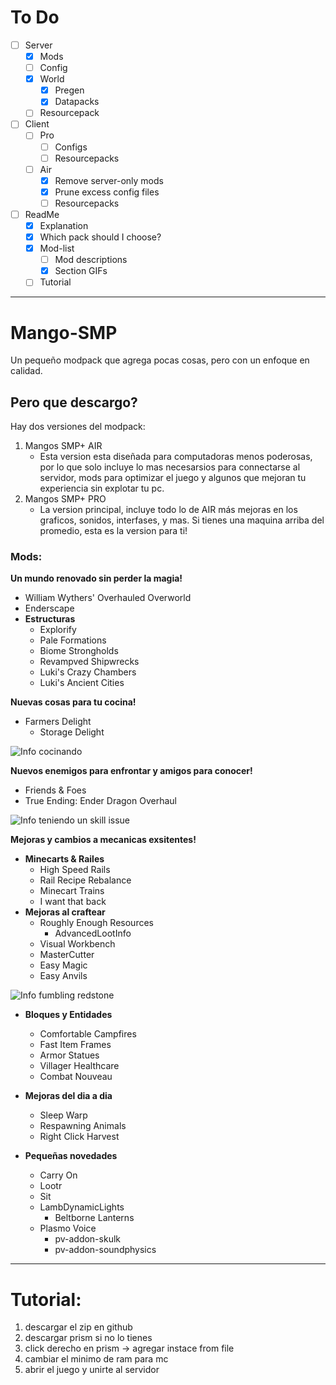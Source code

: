 # To Do
- [ ] Server
  - [x] Mods
  - [ ] Config
  - [x] World
      - [x] Pregen
      - [x] Datapacks
  - [ ] Resourcepack
- [ ] Client
  - [ ] Pro
      - [ ] Configs
      - [ ] Resourcepacks
  - [ ] Air
      - [x] Remove server-only mods
      - [x] Prune excess config files
      - [ ] Resourcepacks
- [ ] ReadMe
  - [x] Explanation
  - [x] Which pack should I choose?
  - [x] Mod-list
    - [ ] Mod descriptions
    - [x] Section GIFs
  - [ ] Tutorial

---

# Mango-SMP
Un pequeño modpack que agrega pocas cosas, pero con un enfoque en calidad.

## Pero que descargo?
Hay dos versiones del modpack:
1. Mangos SMP+ AIR
   - Esta version esta diseñada para computadoras menos poderosas, por lo que solo incluye lo mas necesarsios para connectarse al servidor, mods para optimizar el juego y algunos que mejoran tu experiencia sin explotar tu pc.
2. Mangos SMP+ PRO
   - La version principal, incluye todo lo de AIR más mejoras en los graficos, sonidos, interfases, y mas. Si tienes una maquina arriba del promedio, esta es la version para ti!

### Mods:
**Un mundo renovado sin perder la magia!**
  - William Wythers' Overhauled Overworld
  - Enderscape
  - **Estructuras**
    - Explorify
    - Pale Formations
    - Biome Strongholds
    - Revampved Shipwrecks
    - Luki's Crazy Chambers
    - Luki's Ancient Cities

**Nuevas cosas para tu cocina!**
  - Farmers Delight
    - Storage Delight

![Info cocinando](assets/farmersDelight.gif)

**Nuevos enemigos para enfrontar y amigos para conocer!**
  - Friends & Foes
  - True Ending: Ender Dragon Overhaul

![Info teniendo un skill issue](assets/iceloggerSkillIssue.gif)

**Mejoras y cambios a mecanicas exsitentes!**
  - **Minecarts & Railes**
    - High Speed Rails
    - Rail Recipe Rebalance
    - Minecart Trains
    - I want that back
  - **Mejoras al craftear**
    - Roughly Enough Resources
      - AdvancedLootInfo
    - Visual Workbench
    - MasterCutter
    - Easy Magic
    - Easy Anvils

![Info fumbling redstone](assets/craftingTable.gif)

  - **Bloques y Entidades**
    - Comfortable Campfires
    - Fast Item Frames
    - Armor Statues
    - Villager Healthcare
    - Combat Nouveau
  - **Mejoras del dia a dia**
    - Sleep Warp
    - Respawning Animals
    - Right Click Harvest

   - **Pequeñas novedades**
     - Carry On
     - Lootr
     - Sit
     - LambDynamicLights
       - Beltborne Lanterns
     - Plasmo Voice
       - pv-addon-skulk
       - pv-addon-soundphysics

---

# Tutorial:

1. descargar el zip en github
2. descargar prism si no lo tienes
3. click derecho en prism -> agregar instace from file
4. cambiar el minimo de ram para mc
5. abrir el juego y unirte al servidor
